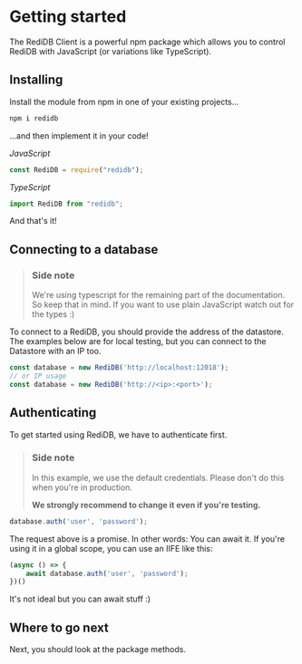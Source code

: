 # Getting started

The RediDB Client is a powerful npm package which allows you to control RediDB with JavaScript (or variations like TypeScript).

## Installing
Install the module from npm in one of your existing projects...
```sh
npm i redidb
```

...and then implement it in your code!

*JavaScript*

```js
const RediDB = require("redidb");
```

*TypeScript*

```ts
import RediDB from "redidb";
```

And that's it!

## Connecting to a database

> ### Side note
> We're using typescript for the remaining part of the documentation. So keep that in mind. If you want to use plain JavaScript watch out for the types :)

To connect to a RediDB, you should provide the address of the datastore. The examples below are for local testing, but you can connect to the Datastore with an IP too.

```ts
const database = new RediDB('http://localhost:12018');
// or IP usage
const database = new RediDB('http://<ip>:<port>');
```

## Authenticating
To get started using RediDB, we have to authenticate first. 
> ### Side note
> In this example, we use the default credentials. Please don't do this when you're in production. 
> 
> **We strongly recommend to change it even if you're testing.**

```ts
database.auth('user', 'password');
```

The request above is a promise. In other words: You can await it. If you're using it in a global scope, you can use an IIFE like this:

```ts
(async () => {
	await database.auth('user', 'password');
})()
```

It's not ideal but you can await stuff :)

## Where to go next
Next, you should look at the package methods. 